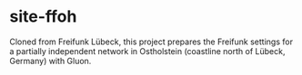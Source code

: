 site-ffoh
=========

Cloned from Freifunk Lübeck, this project prepares the Freifunk settings
for a partially independent network in Ostholstein (coastline north of
Lübeck, Germany) with Gluon.
